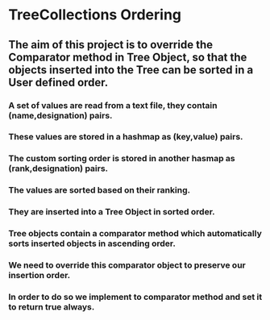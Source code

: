 # TreeCollections Ordering

## The aim of this project is to override the Comparator method in Tree Object, so that the objects inserted into the Tree can be sorted in a User defined order.

### A set of values are read from a text file, they contain (name,designation) pairs.
### These values are stored in a hashmap as (key,value) pairs.
### The custom sorting order is stored in another hasmap as (rank,designation) pairs.
### The values are sorted based on their ranking.
### They are inserted into a Tree Object in sorted order.
### Tree objects contain a comparator method which automatically sorts inserted objects in ascending order.
### We need to override this comparator object to preserve our insertion order.
### In order to do so we implement to comparator method and set it to return true always.

